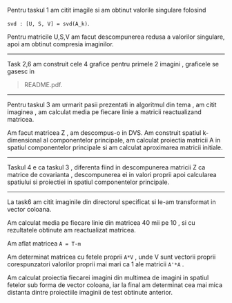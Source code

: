 



Pentru taskul 1 am citit imagile si am obtinut valorile singulare folosind 

`svd : [U, S, V] = svd(A_k)`.

Pentru matricile U,S,V am facut descompunerea redusa a valorilor singulare, apoi am obtinut compresia imaginilor.

___


Task 2,6 am construit cele 4 grafice pentru primele 2 imagini , graficele se gasesc in  
>README.pdf.

___

Pentru taskul 3 am urmarit pasii prezentati in algoritmul din tema , am citit imaginea , am calculat media pe fiecare linie a matricii reactualizand matricea. 

Am facut matricea Z , am descompus-o in DVS. Am construit spatiul k-dimensional al componentelor principale, am calculat proiectia matricii A in spatiul componentelor principale si am calculat aproximarea matricii initiale.
___

Taskul 4 e ca taskul 3 , diferenta fiind in descompunerea matricii Z ca matrice de covarianta , descompunerea ei in valori proprii apoi calcularea spatiului si proiectiei in spatiul componentelor principale.
___

La task6 am citit imaginile din directorul specificat si le-am transformat in vector coloana. 

Am calculat media pe fiecare linie din matricea 40 mii pe 10 , si cu rezultatele obtinute am reactualizat matricea. 

Am aflat matricea 
`A = T-m` 

Am determinat matricea cu fetele proprii `A*V` , unde V sunt vectorii proprii corespunzatori valorilor proprii mai mari ca 1 ale matricii `A'*A` . 

Am calculat proiectia fiecarei imagini din multimea de imagini in spatiul fetelor sub forma de vector coloana, iar la final am determinat cea mai mica distanta dintre proiectiile imaginii de test obtinute anterior.
